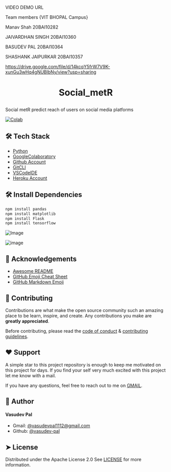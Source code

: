VIDEO DEMO URL 


Team members {VIT BHOPAL Campus}


Manav Shah 20BAI10282


JAIVARDHAN SINGH 20BAI10360


BASUDEV PAL 20BAI10364


SHASHANK JAIPURKAR 20BAI10357


https://drive.google.com/file/d/14kcqY5frW7V9K-xunGu3wHq4gNUBlbNy/view?usp=sharing
# <p align="center">Social_metR</p>
  
Social metR predict reach of users on social media platforms


[![Colab](https://colab.research.google.com/assets/colab-badge.svg)](https://colab.research.google.com/drive/1pJjDSsdtbHxX-GKCtSSdxnLbInY4Py97#scrollTo=uhij1O8_D-cY)



        
 
## 🛠️ Tech Stack
- [Python](https://rpython.org/)
- [GoogleColaboratory](https://Googlecolab.org/)
- [Github Account](https://github.com)
- [GitCLI](https://git-scm.com/downloads)
- [VSCodeIDE](https://code.visualstudio.com/)
- [Heroku Account](https://heroku.com)



## 🛠️ Install Dependencies    
```bash
npm install pandas
npm install matplotlib
npm install Flask
npm install tensorflow
```


![Image](https://www.socialmediaexaminer.com/wp-content/uploads/2017/02/dp-brand24-mentions-graph-1.png)



![image](https://biovustechnologies.com/blog/wp-content/uploads/2022/07/www.biovustechnologies.com-8.jpg)
        


## 🙇 Acknowledgements      
- [Awesome README]()
- [GitHub Emoji Cheat Sheet]()
- [GitHub Markdown Emoji]()
        
## 🍰 Contributing    
Contributions are what make the open source community such an amazing place to be learn, inspire, and create. Any contributions you make are **greatly appreciated**.

Before contributing, please read the [code of conduct](CODE_OF_CONDUCT.md) & [contributing guidelines](CONTRIBUTING.md).
        
## ❤️ Support  
A simple star to this project repository is enough to keep me motivated on this project for days. If you find your self very much excited with this project let me know with a mail.

If you have any questions, feel free to reach out to me on [GMAIL](https://gmail.com/vasudevpal1112@gmail.com).
        

## 🙇 Author
#### Vasudev Pal
- Gmail: [@vasudevpal1112@gmail.com](https://gamil.com/vasudevpal1112@gmail.com)
- Github: [@vasudev-pal](https://github.com/vasudev-pal)
       

## ➤ License
Distributed under the Apache License 2.0 See [LICENSE](LICENSE) for more information.
